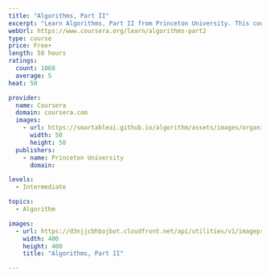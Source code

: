 ```yaml
---
title: "Algorithms, Part II"
excerpt: "Learn Algorithms, Part II from Princeton University. This course covers the essential information that every serious programmer needs to know about algorithms and data structures, with emphasis on applications and scientific performance analysis ..."
webUrl: https://www.coursera.org/learn/algorithms-part2
type: course
price: Free+
length: 58 hours
ratings:
  count: 1068
  average: 5
heat: 50

provider:
  name: Coursera
  domain: coursera.com
  images:
    - url: https://smartableai.github.io/algorithm/assets/images/organizations/coursera.com-50x50.jpg
      width: 50
      height: 50
  publishers:
    - name: Princeton University
      domain: 

levels:
  - Intermediate

topics:
  - Algorithm

images:
  - url: https://d3njjcbhbojbot.cloudfront.net/api/utilities/v1/imageproxy/https://s3.amazonaws.com/coursera-course-photos/34/b0ca105cfe11e8970eeb2a232d4fdc/algs4partI-logo.png?auto=format%2Ccompress&dpr=1&w=400&h=400&fit=fill&bg=FFF
    width: 400
    height: 400
    title: "Algorithms, Part II"

---
```


